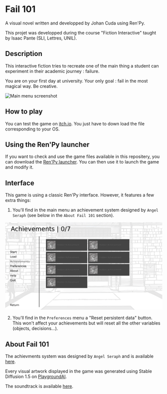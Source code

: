 # Fail 101
 
 A visual novel written and developped by Johan Cuda using Ren'Py.

 This projet was developped during the course "Fiction Interactive" taught by Isaac Pante (SLI, Lettres, UNIL).


 ## Description

 This interactive fiction tries to recreate one of the main thing a student can experiment in their academic journey : failure.

 You are on your first day at university. Your only goal : fail in the most magical way. Be creative.

 ![Main menu screenshot](screeshots/main_menu.png "A screenshot from the main menu.")


## How to play

 You can test the game on [itch.io](https://johancuda.itch.io/fail-101). You just have to down load the file corresponding to your OS.

## Using the Ren'Py launcher

 If you want to check and use the game files available in this repositery, you can download the [Ren'Py launcher](https://www.renpy.org/latest.html). You can then use it to launch the game and modify it.

 ## Interface

 This game is using a classic Ren'Py interface. However, it features a few extra things:

 1. You'll find in the main menu an achievement system designed by `Angel Seraph` (see below in the `About Fail 101` section).

  ![Achievements screenshot](screeshots/achievements.png "A screenshot from the achievements menu.")

 2. You'll find in the `Preferences` menu a "Reset persistent data" button. This won't affect your achievements but will reset all the other variables (objects, decisions...).


 ## About Fail 101

 The achievments system was designed by `Angel Seraph` and is available [here](https://glsuoa.itch.io/renpy-achievements).

 Every visual artwork displayed in the game was generated using Stable Diffusion 1.5 on [PlaygroundAI](https://playgroundai.com/).

 The soundtrack is available [here](https://pixabay.com/fr/music/jazz-traditionnel-cool-jazz-loops-2641/).
 

